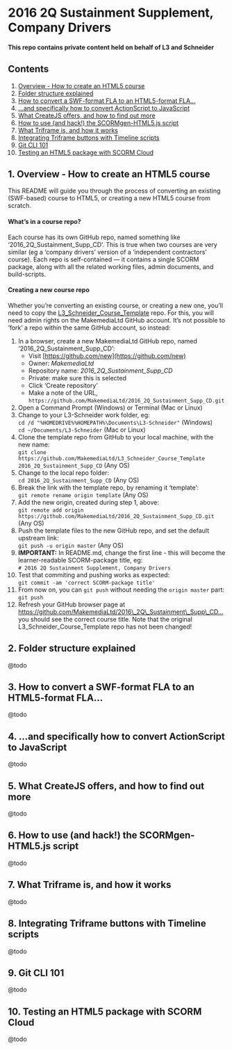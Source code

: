 # 2016 2Q Sustainment Supplement, Company Drivers

#### This repo contains private content held on behalf of L3 and Schneider

## Contents
1. [Overview - How to create an HTML5 course](#1-overview---how-to-create-an-html5-course)
2. [Folder structure explained](#2-folder-structure-explained)
3. [How to convert a SWF-format FLA to an HTML5-format FLA…](#3-how-to-convert-a-swf-format-fla-to-an-html5-format-fla)
4. […and specifically how to convert ActionScript to JavaScript](#4-and-specifically-how-to-convert-actionscript-to-javascript)
5. [What CreateJS offers, and how to find out more](#5-what-createjs-offers-and-how-to-find-out-more)
6. [How to use (and hack!) the SCORMgen-HTML5.js script](#6-how-to-use-and-hack-the-scormgen-html5js-script)
7. [What Triframe is, and how it works](#7-what-triframe-is-and-how-it-works)
8. [Integrating Triframe buttons with Timeline scripts](#8-integrating-triframe-buttons-with-timeline-scripts)
9. [Git CLI 101](#9-git-cli-101)
10. [Testing an HTML5 package with SCORM Cloud](#10-testing-an-html5-package-with-scorm-cloud)


## 1. Overview - How to create an HTML5 course

This README will guide you through the process of converting an existing (SWF-based) 
course to HTML5, or creating a new HTML5 course from scratch. 

#### What’s in a course repo?

Each course has its own GitHub repo, named something like ‘2016\_2Q\_Sustainment\_Supp\_CD’. 
This is true when two courses are very similar (eg a ‘company drivers’ version of a ‘independent contractors’ course). 
Each repo is self-contained — it contains a single SCORM package, along with 
all the related working files, admin documents, and build-scripts. 

#### Creating a new course repo

Whether you’re converting an existing course, or creating a new one, you’ll need 
to copy the [L3\_Schneider\_Course\_Template](https://github.com/MakemediaLtd/L3_Schneider_Course_Template) repo. 
For this, you will need admin rights on the MakemediaLtd GitHub account. It’s not 
possible to ‘fork’ a repo within the same GitHub account, so instead: 

1.  In a browser, create a new MakemediaLtd GitHub repo, named ‘2016\_2Q\_Sustainment\_Supp\_CD’:  
    - Visit [https://github.com/new](https://github.com/new)
    - Owner: _MakemediaLtd_
    - Repository name: _2016\_2Q\_Sustainment\_Supp\_CD_
    - Private: make sure this is selected
    - Click ‘Create repository’
    - Make a note of the URL, `https://github.com/MakemediaLtd/2016_2Q_Sustainment_Supp_CD.git`
2.  Open a Command Prompt (Windows) or Terminal (Mac or Linux)
3.  Change to your L3-Schneider work folder, eg:  
    `cd /d "%HOMEDRIVE%%HOMEPATH%\Documents\L3-Schneider"` (Windows)  
    `cd ~/Documents/L3-Schneider` (Mac or Linux)
4.  Clone the template repo from GitHub to your local machine, with the new name:  
    `git clone https://github.com/MakemediaLtd/L3_Schneider_Course_Template 2016_2Q_Sustainment_Supp_CD` (Any OS)
5.  Change to the local repo folder:  
    `cd 2016_2Q_Sustainment_Supp_CD` (Any OS)
6.  Break the link with the template repo, by renaming it ‘template’:  
    `git remote rename origin template` (Any OS)
7.  Add the new origin, created during step 1, above:  
    `git remote add origin https://github.com/MakemediaLtd/2016_2Q_Sustainment_Supp_CD.git` (Any OS)
8.  Push the template files to the new GitHub repo, and set the default upstream link:  
    `git push -u origin master` (Any OS)
9.  __IMPORTANT:__ In README.md, change the first line - this will become the learner-readable SCORM-package title, eg:  
    `# 2016 2Q Sustainment Supplement, Company Drivers`
10. Test that commiting and pushing works as expected:  
    `git commit -am 'correct SCORM-package title'`
11. From now on, you can `git push` without needing the `origin master` part:  
    `git push`
12. Refresh your GitHub browser page at https://github.com/MakemediaLtd/2016\_2Q\_Sustainment\_Supp\_CD…  
    you should see the correct course title. Note that the original L3\_Schneider\_Course\_Template repo has not been changed!


## 2. Folder structure explained

@todo


## 3. How to convert a SWF-format FLA to an HTML5-format FLA...

@todo


## 4. ...and specifically how to convert ActionScript to JavaScript

@todo


## 5. What CreateJS offers, and how to find out more

@todo


## 6. How to use (and hack!) the SCORMgen-HTML5.js script

@todo


## 7. What Triframe is, and how it works

@todo


## 8. Integrating Triframe buttons with Timeline scripts

@todo


## 9. Git CLI 101

@todo


## 10. Testing an HTML5 package with SCORM Cloud

@todo


